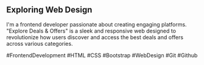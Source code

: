 ## Exploring Web Design ##
I'm a frontend developer passionate about creating engaging platforms. "Explore Deals & Offers" is a sleek and responsive web designed to revolutionize how users discover and access the best deals and offers across various categories.    

#FrontendDevelopment #HTML #CSS #Bootstrap #WebDesign #Git #Github 
